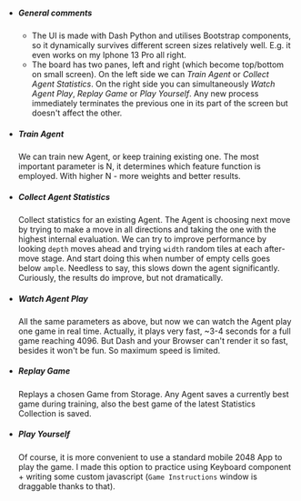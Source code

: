 * ##### General comments
    * The UI is made with Dash Python and utilises Bootstrap components, so it dynamically survives different screen sizes relatively well. E.g. it even works on my Iphone 13 Pro all right.
    * The board has two panes, left and right (which become top/bottom on small screen). On the left side we can *Train Agent* or *Collect Agent Statistics*. On the right side you can simultaneously *Watch Agent Play*, *Replay Game* or *Play Yourself*. Any new process immediately terminates the previous one in its part of the screen but doesn't affect the other.
* ##### Train Agent
    We can train new Agent, or keep training existing one. The most important parameter is N, it determines which feature function is employed. With higher N - more weights and better results.
* ##### Collect Agent Statistics
    Collect statistics for an existing Agent. The Agent is choosing next move by trying to make a move in all directions and taking the one with the highest internal evaluation. We can try to improve performance by looking `depth` moves ahead and trying `width` random tiles at each after-move stage. And start doing this when number of empty cells goes below `ample`. Needless to say, this slows down the agent significantly. Curiously, the results do improve, but not dramatically.
* ##### Watch Agent Play
    All the same parameters as above, but now we can watch the Agent play one game in real time. Actually, it plays very fast, ~3-4 seconds for a full game reaching 4096. But Dash and your Browser can't render it so fast, besides it won't be fun. So maximum speed is limited.
* ##### Replay Game
    Replays a chosen Game from Storage. Any Agent saves a currently best game during training, also the best game of the latest Statistics Collection is saved.
* ##### Play Yourself
    Of course, it is more convenient to use a standard mobile 2048 App to play the game. I made this option to practice using Keyboard component + writing some custom javascript (`Game Instructions` window is draggable thanks to that).